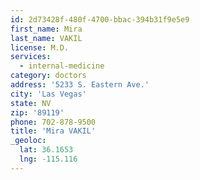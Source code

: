 ```yaml
---
id: 2d73428f-480f-4700-bbac-394b31f9e5e9
first_name: Mira
last_name: VAKIL
license: M.D.
services:
  - internal-medicine
category: doctors
address: '5233 S. Eastern Ave.'
city: 'Las Vegas'
state: NV
zip: '89119'
phone: 702-878-9500
title: 'Mira VAKIL'
_geoloc:
  lat: 36.1653
  lng: -115.116
---
```

